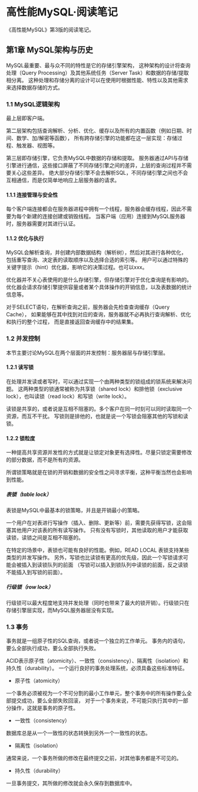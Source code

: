 # 高性能MySQL·阅读笔记

《高性能MySQL》第3版的阅读笔记。

## 第1章 MySQL架构与历史

MySQL最重要、最与众不同的特性是它的存储引擎架构，
这种架构的设计将查询处理（Query Processing）及其他系统任务（Server Task）和数据的存储/提取相分离。
这种处理和存储分离的设计可以在使用时根据性能、特性以及其他需求来选择数据存储的方式。

### 1.1 MySQL逻辑架构

最上层即客户端。

第二层架构包括查询解析、分析、优化、缓存以及所有的内置函数（例如日期、时间、数学、加/解密等函数），
所有跨存储引擎的功能都在这一层实现：存储过程、触发器、视图等。

第三层即存储引擎，它负责MySQL中数据的存储和提取。
服务器通过API与存储引擎进行通信，这些接口屏蔽了不同存储引擎之间的差异，上层的查询过程并不需要关心这些差异。
绝大部分存储引擎不会去解析SQL，不同存储引擎之间也不会互相通信，而是仅简单地响应上层服务器的请求。

#### 1.1.1 连接管理与安全性

每个客户端连接都会在服务器进程中拥有一个线程，服务器会缓存线程，因此不需要为每个新建的连接创建或销毁线程。
当客户端（应用）连接到MySQL服务器时，服务器需要对其进行认证。

#### 1.1.2 优化与执行

MySQL会解析查询，并创建内部数据结构（解析树），然后对其进行各种优化，
包括重写查询、决定表的读取顺序以及选择合适的索引等。
用户可以通过特殊的关键字提示（hint）优化器，影响它的决策过程。也可以xxx。

优化器并不关心表使用的是什么存储引擎，但存储引擎对于优化查询是有影响的。
优化器会请求存储引擎提供容量或者某个具体操作的开销信息，以及表数据的统计信息等。

对于SELECT语句，在解析查询之前，服务器会先检查查询缓存（Query Cache），
如果能够在其中找到对应的查询，服务器就不必再执行查询解析、优化和执行的整个过程，
而是直接返回查询缓存中的结果集。

### 1.2 并发控制

本节主要讨论MySQL在两个层面的并发控制：服务器层与存储引擎层。

#### 1.2.1 读写锁

在处理并发读或者写时，可以通过实现一个由两种类型的锁组成的锁系统来解决问题。
这两种类型的锁通常被称为共享锁（shared lock）和排他锁（exclusive lock），也叫读锁（read lock）和写锁（write lock）。

读锁是共享的，或者说是互相不阻塞的。多个客户在同一时刻可以同时读取同一个资源，而互不干扰。
写锁则是排他的，也就是说一个写锁会阻塞其他的写锁和读锁。

#### 1.2.2 锁粒度

一种提高共享资源并发性的方式就是让锁定对象更有选择性。尽量只锁定需要修改的部分数据，而不是所有的资源。

所谓锁策略就是在锁的开销和数据的安全性之间寻求平衡，这种平衡当然也会影响到性能。

##### 表锁（table lock）

表锁是MySQL中最基本的锁策略，并且是开销最小的策略。

一个用户在对表进行写操作（插入、删除、更新等）前，需要先获得写锁，这会阻塞其他用户对该表的所有读写操作。
只有没有写锁时，其他读取的用户才能获取读锁，读锁之间是互相不阻塞的。

在特定的场景中，表锁也可能有良好的性能。例如，READ LOCAL 表锁支持某些类型的并发写操作。
另外，写锁也比读锁有更高的优先级，因此一个写锁请求可能会被插入到读锁队列的前面
（写锁可以插入到锁队列中读锁的前面，反之读锁不能插入到写锁的前面）。

##### 行级锁（row lock）

行级锁可以最大程度地支持并发处理（同时也带来了最大的锁开销）。行级锁只在存储引擎层实现，而MySQL服务器层没有实现。

### 1.3 事务

事务就是一组原子性的SQL查询，或者说一个独立的工作单元。
事务内的语句，要么全部执行成功，要么全部执行失败。

ACID表示原子性（atomicity）、一致性（consistency）、隔离性（isolation）和持久性（durability）。
一个运行良好的事务处理系统，必须具备这些标准特征。

+ 原子性（atomicity）

一个事务必须被视为一个不可分割的最小工作单元，整个事务中的所有操作要么全部提交成功，要么全部失败回滚，
对于一个事务来说，不可能只执行其中的一部分操作，这就是事务的原子性。

+ 一致性（consistency）

数据库总是从一个一致性的状态转换到另外一个一致性的状态。

+ 隔离性（isolation）

通常来说，一个事务所做的修改在最终提交之前，对其他事务都是不可见的。

+ 持久性（durability）

一旦事务提交，其所做的修改就会永久保存到数据库中。

